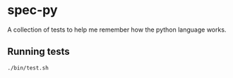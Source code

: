 # spec-py

A collection of tests to help me remember how the python language works.

## Running tests

```
./bin/test.sh
```

